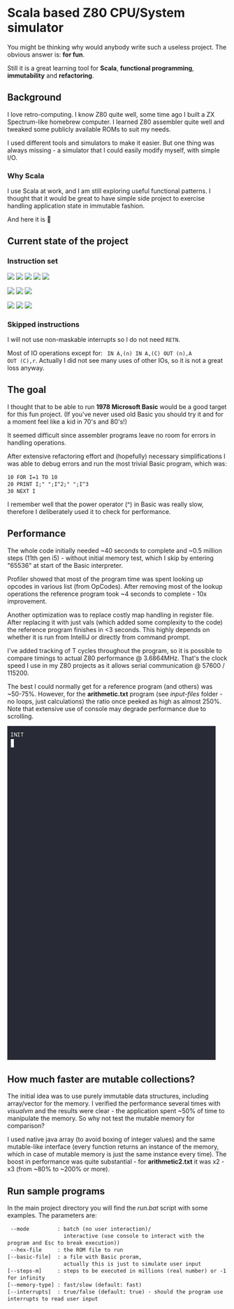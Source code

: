 # Scala based Z80 CPU/System simulator #

You might be thinking why would anybody write such a useless project. The obvious answer is: **for fun**.

Still it is a great learning tool for **Scala**, **functional programming**, **immutability** and **refactoring**.

## Background ##

I love retro-computing. I know Z80 quite well, some time ago I built a ZX Spectrum-like homebrew computer.
I learned Z80 assembler quite well and tweaked some publicly available ROMs to suit my needs.

I used different tools and simulators to make it easier. 
But one thing was always missing - a simulator that I could easily modify myself, with simple I/O.

### Why Scala ###

I use Scala at work, and I am still exploring useful functional patterns. 
I thought that it would be great to have simple side project to exercise handling application state in immutable fashion.  

And here it is :slightly_smiling_face:

## Current state of the project ##

### Instruction set ###

<img src="https://img.shields.io/badge/Load%208--bit-Done-green.svg"/></a>
<img src="https://img.shields.io/badge/Load%2016--bit-Done-green.svg"/></a>
<img src="https://img.shields.io/badge/Exchange-Done-green.svg"/></a>
<img src="https://img.shields.io/badge/Block%20transfer-Done-green.svg"/></a>
<img src="https://img.shields.io/badge/8--bit%20arithmetic-Done-green.svg"/></a>

<img src="https://img.shields.io/badge/16--bit%20arithmetic-Done-green.svg"/></a>
<img src="https://img.shields.io/badge/Control%20incl. INT-Done-green.svg"/></a>
<img src="https://img.shields.io/badge/Rotate%20and%20shift-Done-green.svg"/></a>

<img src="https://img.shields.io/badge/Bit%20manipulation-Done-green.svg"/></a>
<img src="https://img.shields.io/badge/Jump%20call%20return-Done-green.svg"/></a>
<img src="https://img.shields.io/badge/Input%20and%20output-Done-green.svg"/></a> 

### Skipped instructions ###
I will not use non-maskable interrupts so I do not need <code>RETN</code>.

Most of IO operations except for: <code> IN A,(n) IN A,(C) OUT (n),A OUT (C),r</code>.
Actually I did not see many uses of other IOs, 
so it is not a great loss anyway.

## The goal ##

I thought that to be able to run **1978 Microsoft Basic** would be a good target for this fun project.
(If you've never used old Basic you should try it and for a moment feel like a kid in 70's and 80's!)

It seemed difficult since assembler programs leave no room for errors in handling operations. 

After extensive refactoring effort and (hopefully) necessary simplifications 
I was able to debug errors and run the most trivial Basic program, which was:

    10 FOR I=1 TO 10
    20 PRINT I;" ";I^2;" ";I^3
    30 NEXT I

I remember well that the power operator (^) in Basic was really slow, therefore I deliberately used it to check for performance.

## Performance ##

The whole code initially needed ~40 seconds to complete and ~0.5 million steps (11th gen i5) - without initial memory test, 
which I skip by entering "65536" at start of the Basic interpreter.

Profiler showed that most of the program time was spent looking up opcodes in various list (from OpCodes). 
After removing most of the lookup operations the reference program took ~4 seconds to complete - 10x improvement. 

Another optimization was to replace costly map handling in register file. After replacing it with just vals
(which added some complexity to the code) the reference program finishes in <3 seconds. 
This highly depends on whether it is run from IntelliJ or directly from command prompt.

I've added tracking of T cycles throughout the program, so it is possible to compare timings to actual Z80 performance @ 3.6864MHz. 
That's the clock speed I use in my Z80 projects as it allows serial communication @ 57600 / 115200.

The best I could normally get for a reference program (and others) was ~50-75%. However, for the **arithmetic.txt** 
program (see _input-files_ folder - no loops, just calculations) the ratio once peeked as high as almost 250%. 
Note that extensive use of console may degrade performance due to scrolling.

![demo](z80_sim_sample.gif)

## How much faster are mutable collections? ##

The initial idea was to use purely immutable data structures, including array/vector for the memory.
I verified the performance several times with _visualvm_ and the results were clear - the application spent ~50% of time
to manipulate the memory. So why not test the mutable memory for comparison?

I used native java array (to avoid boxing of integer values) and the same mutable-like interface (every function
returns an instance of the memory, which in case of mutable memory is just the same instance
every time). The boost in performance was quite substantial - for **arithmetic2.txt** it was x2 - x3 (from ~80% to ~200% or more).

## Run sample programs ##

In the main project directory you will find the _run.bat_ script with some examples. 
The parameters are:

     --mode         : batch (no user interaction)/
                      interactive (use console to interact with the program and Esc to break execution))
     --hex-file     : the ROM file to run
    [--basic-file]  : a file with Basic proram, 
                      actually this is just to simulate user input
    [--steps-m]     : steps to be executed in millions (real number) or -1 for infinity
    [--memory-type] : fast/slow (default: fast)
    [--interrupts]  : true/false (default: true) - should the program use interrupts to read user input

